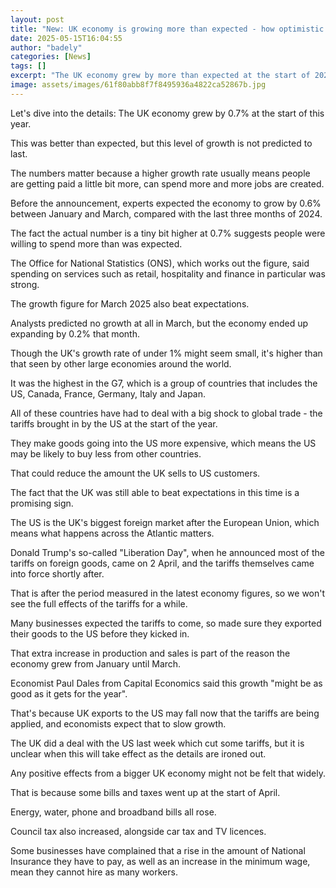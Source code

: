```yaml
---
layout: post
title: "New: UK economy is growing more than expected - how optimistic should you be?"
date: 2025-05-15T16:04:55
author: "badely"
categories: [News]
tags: []
excerpt: "The UK economy grew by more than expected at the start of 2025. What does this mean for you?"
image: assets/images/61f80abb8f7f8495936a4822ca52867b.jpg
---
```


Let's dive into the details: The UK economy grew by 0.7% at the start of this year. 

This was better than expected, but this level of growth is not predicted to last.

The numbers matter because a higher growth rate usually means people are getting paid a little bit more, can spend more and more jobs are created.

Before the announcement, experts expected the economy to grow by 0.6% between January and March, compared with the last three months of 2024.

The fact the actual number is a tiny bit higher at 0.7% suggests people were willing to spend more than was expected.

The Office for National Statistics (ONS), which works out the figure, said spending on services such as retail, hospitality and finance in particular was strong.

The growth figure for March 2025 also beat expectations.

Analysts predicted no growth at all in March, but the economy ended up expanding by 0.2% that month.

Though the UK's growth rate of under 1% might seem small, it's higher than that seen by other large economies around the world. 

It was the highest in the G7, which is a group of countries that includes the US, Canada, France, Germany, Italy and Japan.

All of these countries have had to deal with a big shock to global trade - the tariffs brought in by the US at the start of the year.

They make goods going into the US more expensive, which means the US may be likely to buy less from other countries.

That could reduce the amount the UK sells to US customers. 

The fact that the UK was still able to beat expectations in this time is a promising sign.

The US is the UK's biggest foreign market after the European Union, which means what happens across the Atlantic matters.

Donald Trump's so-called "Liberation Day", when he announced most of the tariffs on foreign goods, came on 2 April, and the tariffs themselves came into force shortly after.

That is after the period measured in the latest economy figures, so we won't see the full effects of the tariffs for a while.

Many businesses expected the tariffs to come, so made sure they exported their goods to the US before they kicked in.

That extra increase in production and sales is part of the reason the economy grew from January until March.

Economist Paul Dales from Capital Economics said this growth "might be as good as it gets for the year".

That's because UK exports to the US may fall now that the tariffs are being applied, and economists expect that to slow growth.

The UK did a deal with the US last week which cut some tariffs, but it is unclear when this will take effect as the details are ironed out.

Any positive effects from a bigger UK economy might not be felt that widely.

That is because some bills and taxes went up at the start of April.

Energy, water, phone and broadband bills all rose.

Council tax also increased, alongside car tax and TV licences.

Some businesses have complained that a rise in the amount of National Insurance they have to pay, as well as an increase in the minimum wage, mean they cannot hire as many workers.

